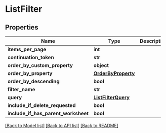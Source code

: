 # ListFilter


## Properties
Name | Type | Description | Notes
------------ | ------------- | ------------- | -------------
**items_per_page** | **int** |  | [optional] 
**continuation_token** | **str** |  | [optional] 
**order_by_custom_property** | **object** |  | [optional] 
**order_by_property** | [**OrderByProperty**](OrderByProperty.md) |  | [optional] 
**order_by_descending** | **bool** |  | [optional] 
**filter_name** | **str** |  | [optional] 
**query** | [**ListFilterQuery**](ListFilterQuery.md) |  | [optional] 
**include_if_delete_requested** | **bool** |  | [optional] 
**include_if_has_parent_worksheet** | **bool** |  | [optional] 

[[Back to Model list]](../README.md#documentation-for-models) [[Back to API list]](../README.md#documentation-for-api-endpoints) [[Back to README]](../README.md)


